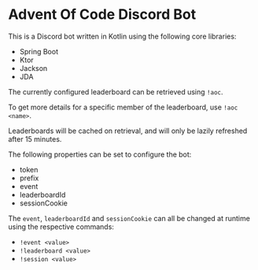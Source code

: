 # Advent Of Code Discord Bot

This is a Discord bot written in Kotlin using the following core libraries:
- Spring Boot
- Ktor
- Jackson
- JDA

The currently configured leaderboard can be retrieved using `!aoc`.

To get more details for a specific member of the leaderboard, use `!aoc <name>`.

Leaderboards will be cached on retrieval, and will only be lazily refreshed after 15 minutes.

The following properties can be set to configure the bot:
- token
- prefix
- event
- leaderboardId
- sessionCookie

The `event`, `leaderboardId` and `sessionCookie` can all be changed at runtime using the respective commands:
- `!event <value>`
- `!leaderboard <value>`
- `!session <value>`

